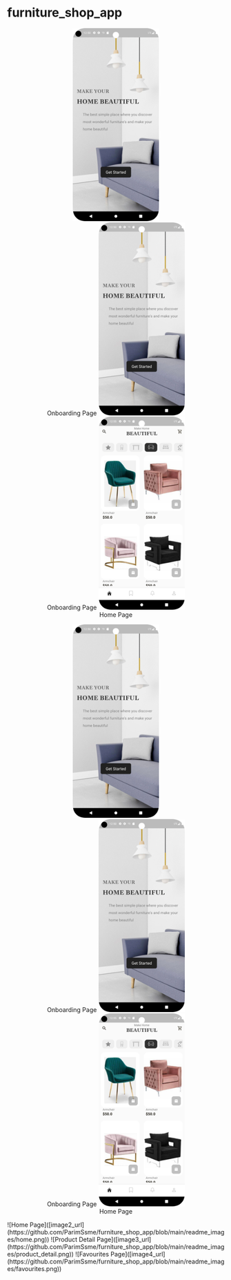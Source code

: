 # furniture_shop_app

<p align="center">
  <img src="https://github.com/ParimSsme/furniture_shop_app/blob/main/readme_images/onboarding.png" alt="Image 1" width="200"/><br>Onboarding Page
  <img src="https://github.com/ParimSsme/furniture_shop_app/blob/main/readme_images/onboarding.png" alt="Image 1" width="200"/><br>Onboarding Page
  <img src="https://github.com/ParimSsme/furniture_shop_app/blob/main/readme_images/home.png" alt="Image 2" width="200"/><br>Home Page
</p>
<p align="center">
  <img src="https://github.com/ParimSsme/furniture_shop_app/blob/main/readme_images/onboarding.png" alt="Image 1" width="200"/><br>Onboarding Page
  <img src="https://github.com/ParimSsme/furniture_shop_app/blob/main/readme_images/onboarding.png" alt="Image 1" width="200"/><br>Onboarding Page
  <img src="https://github.com/ParimSsme/furniture_shop_app/blob/main/readme_images/home.png" alt="Image 2" width="200"/><br>Home Page
</p>
![Home Page]([image2_url](https://github.com/ParimSsme/furniture_shop_app/blob/main/readme_images/home.png))  
![Product Detail Page]([image3_url](https://github.com/ParimSsme/furniture_shop_app/blob/main/readme_images/product_detail.png)) ![Favourites Page]([image4_url](https://github.com/ParimSsme/furniture_shop_app/blob/main/readme_images/favourites.png))
